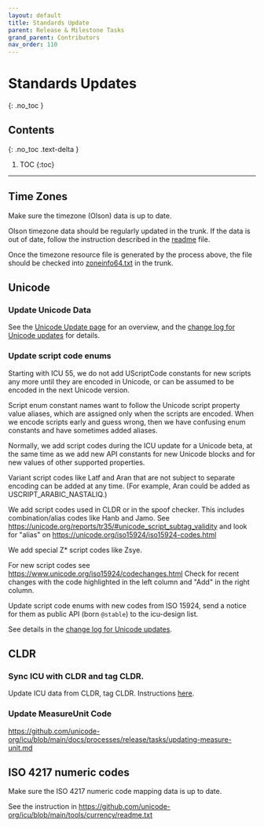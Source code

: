 ```yaml
---
layout: default
title: Standards Update
parent: Release & Milestone Tasks
grand_parent: Contributors
nav_order: 110
---
```


<!--
© 2021 and later: Unicode, Inc. and others.
License & terms of use: http://www.unicode.org/copyright.html
-->

# Standards Updates
{: .no_toc }

## Contents
{: .no_toc .text-delta }

1. TOC
{:toc}

---

## Time Zones

Make sure the timezone (Olson) data is up to date.

Olson timezone data should be regularly updated in the trunk. If the data is out
of date, follow the instruction described in the
[readme](https://github.com/unicode-org/icu-data/blob/main/tzdata/readme.txt)
file.

Once the timezone resource file is generated by the process above, the file
should be checked into
[zoneinfo64.txt](https://github.com/unicode-org/icu/blob/main/icu4c/source/data/misc/zoneinfo64.txt)
in the trunk.

## Unicode

### Update Unicode Data

See the [Unicode Update page](../../unicode-update.md) for an overview, and the
[change log for Unicode updates](https://github.com/unicode-org/icu/blob/main/icu4c/source/data/unidata/changes.txt)
for details.

### Update script code enums

Starting with ICU 55, we do not add UScriptCode constants for new scripts any more
until they are encoded in Unicode,
or can be assumed to be encoded in the next Unicode version.

Script enum constant names want to follow the Unicode script property value aliases,
which are assigned only when the scripts are encoded.
When we encode scripts early and guess wrong, then we have confusing enum constants
and have sometimes added aliases.

Normally, we add script codes during the ICU update for a Unicode beta,
at the same time as we add new API constants for new Unicode blocks and
for new values of other supported properties.

Variant script codes like Latf and Aran that are not subject to separate encoding
can be added at any time.
(For example, Aran could be added as USCRIPT_ARABIC_NASTALIQ.)

We add script codes used in CLDR or in the spoof checker.
This includes combination/alias codes like Hanb and Jamo.
See https://unicode.org/reports/tr35/#unicode_script_subtag_validity
and look for "alias" on https://unicode.org/iso15924/iso15924-codes.html

We add special Z* script codes like Zsye.

For new script codes see https://www.unicode.org/iso15924/codechanges.html
Check for recent changes with the code highlighted in the left column and
"Add" in the right column.

Update script code enums with new codes from ISO 15924, send a notice for them
as public API (born `@stable`) to the icu-design list.

See details in the
[change log for Unicode updates](https://github.com/unicode-org/icu/blob/main/icu4c/source/data/unidata/changes.txt).

## CLDR

### Sync ICU with CLDR and tag CLDR.

Update ICU data from CLDR, tag CLDR. Instructions
[here](https://github.com/unicode-org/icu/blob/main/icu4c/source/data/cldr-icu-readme.txt).

### Update MeasureUnit Code

<https://github.com/unicode-org/icu/blob/main/docs/processes/release/tasks/updating-measure-unit.md>

## ISO 4217 numeric codes

Make sure the ISO 4217 numeric code mapping data is up to date.

See the instruction in
<https://github.com/unicode-org/icu/blob/main/tools/currency/readme.txt>
